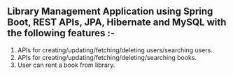 Library Management Application using Spring Boot, REST APIs, JPA, Hibernate and MySQL with the following features :-
------------------------------------------------------------------------------------------------------------------
1.  APIs for creating/updating/fetching/deleting users/searching users.
2.  APIs for creating/updating/fetching/deleting/searching books.
3.  User can rent a book from library.
